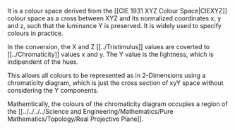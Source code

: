It is a colour space derived from the [[CIE 1931 XYZ Colour Space|CIEXYZ]] colour space as a cross between XYZ and its normalized coordinates x, y and z, such that the luminance Y is preserved. It is widely used to specify colours in practice.

In the conversion, the X and Z [[../Tristimulus]] values are coverted to [[../Chromaticity]] values x and y. The Y value is the lightness, which is indipendent of the hues.

This allows all colours to be represented as in 2-Dimensions using a chromaticity diagram, which is just the cross section of xyY space without considering the Y components.

Mathemtically, the colours of the chromaticity diagram occupies a region of the [[../../../../Science and Engineering/Mathematics/Pure Mathematics/Topology/Real Projective Plane]].